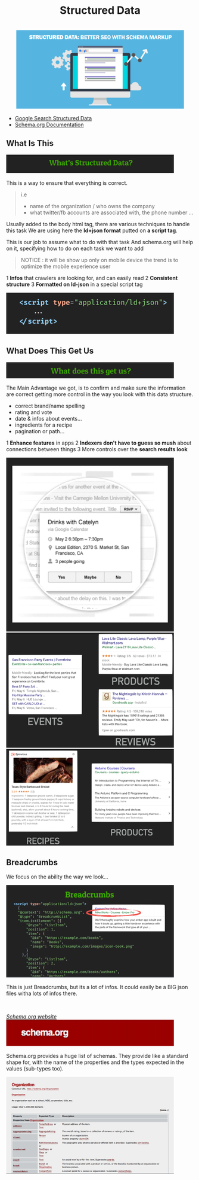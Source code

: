 <div align="center">
  <h1>Structured Data</h1><br/>

  <img src="../assets/img/structured-data-main-image.jpg" alt="hero structured data SEO presentation"/>

  <p>
  </p>
</div>

- [Google Search Structured Data](https://developers.google.com/search/docs/guides/intro-structured-data?hl=fr)
- [Schema.org Documentation](https://schema.org/docs/documents.html)


## What Is This

![structured data what is this title](../assets/img/structured-data-title-what.jpg)

This is a way to ensure that everything is correct.

> i.e
>- name of the organization / who owns the company
>- what twitter/fb accounts are associated with, the phone number
>...

Usually added to the body html tag, there are various techniques to handle this task
We are using here the **ld+json format** putted on **a script tag**.

This is our job to assume what to do with that task
And schema.org will help on it, specifying how to do on each task we want to add

> NOTICE :
> it will be show up only on mobile device
> the trend is to optimize the mobile experience user

1 **Infos** that crawlers are looking for, and can easily read
2 **Consistent structure**
3 **Formatted on ld-json** in a special script tag

![ld-json format script pic example](../assets/img/script-ld-json-img.jpg)

## What Does This Get Us

![structured data what does this get us title](../assets/img/structured-data-title-get.jpg)

The Main Advantage we got, is to confirm and make sure the information are correct getting more control in the way you look with this data structure.

- correct brand/name spelling
- rating and vote
- date & infos  about events...
- ingredients for a recipe
- pagination or path...


1 **Enhance features** in apps
2 **Indexers don't have to guess so mush** about connections between things
3 More controls over the **search results look**

![search results look example](../assets/img/structured-data-visual.jpg)
![search results look example2](../assets/img/structured-data-example-visual.jpg)
![search results look example3](../assets/img/structured-data-example-visual2.jpg)

## Breadcrumbs

We focus on the ability the way we look...

![breadcrumbs visual and presentation](../assets/img/structured-data-breadcrumbs.jpg)

This is just Breadcrumbs, but its a lot of infos. It could easily be a BIG json files witha lots of infos there.

 <br/>

[*Schema org website*](https://schema.org/)
![schema intro pic](../assets/img/schema-org-title.jpg)

Schema.org provides a huge list of schemas. They provide like a standard shape for, with the name of the properties and the types expected in the values (sub-types too).
 <br/>

![schema intro pic](../assets/img/schema-org-organization.jpg)
